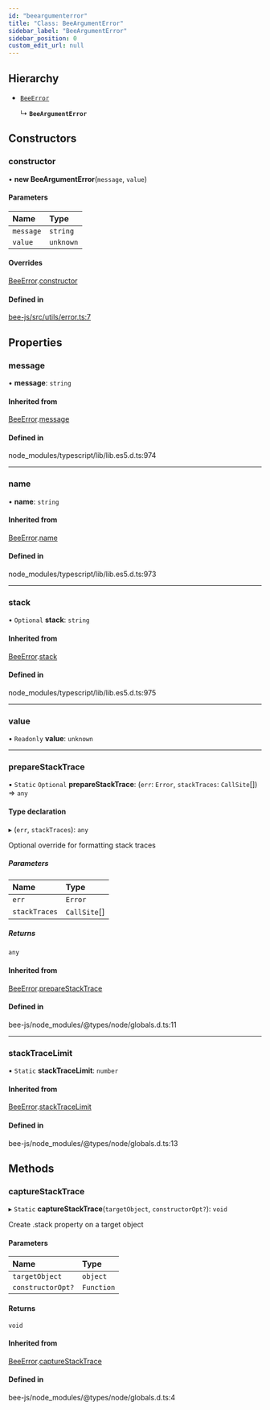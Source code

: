 ```yaml
---
id: "beeargumenterror"
title: "Class: BeeArgumentError"
sidebar_label: "BeeArgumentError"
sidebar_position: 0
custom_edit_url: null
---
```


## Hierarchy

- [`BeeError`](beeerror.md)

  ↳ **`BeeArgumentError`**

## Constructors

### constructor

• **new BeeArgumentError**(`message`, `value`)

#### Parameters

| Name | Type |
| :------ | :------ |
| `message` | `string` |
| `value` | `unknown` |

#### Overrides

[BeeError](beeerror.md).[constructor](beeerror.md#constructor)

#### Defined in

[bee-js/src/utils/error.ts:7](https://github.com/ethersphere/bee-js/blob/0e69ca1/src/utils/error.ts#L7)

## Properties

### message

• **message**: `string`

#### Inherited from

[BeeError](beeerror.md).[message](beeerror.md#message)

#### Defined in

node_modules/typescript/lib/lib.es5.d.ts:974

___

### name

• **name**: `string`

#### Inherited from

[BeeError](beeerror.md).[name](beeerror.md#name)

#### Defined in

node_modules/typescript/lib/lib.es5.d.ts:973

___

### stack

• `Optional` **stack**: `string`

#### Inherited from

[BeeError](beeerror.md).[stack](beeerror.md#stack)

#### Defined in

node_modules/typescript/lib/lib.es5.d.ts:975

___

### value

• `Readonly` **value**: `unknown`

___

### prepareStackTrace

▪ `Static` `Optional` **prepareStackTrace**: (`err`: `Error`, `stackTraces`: `CallSite`[]) =\> `any`

#### Type declaration

▸ (`err`, `stackTraces`): `any`

Optional override for formatting stack traces

##### Parameters

| Name | Type |
| :------ | :------ |
| `err` | `Error` |
| `stackTraces` | `CallSite`[] |

##### Returns

`any`

#### Inherited from

[BeeError](beeerror.md).[prepareStackTrace](beeerror.md#preparestacktrace)

#### Defined in

bee-js/node_modules/@types/node/globals.d.ts:11

___

### stackTraceLimit

▪ `Static` **stackTraceLimit**: `number`

#### Inherited from

[BeeError](beeerror.md).[stackTraceLimit](beeerror.md#stacktracelimit)

#### Defined in

bee-js/node_modules/@types/node/globals.d.ts:13

## Methods

### captureStackTrace

▸ `Static` **captureStackTrace**(`targetObject`, `constructorOpt?`): `void`

Create .stack property on a target object

#### Parameters

| Name | Type |
| :------ | :------ |
| `targetObject` | `object` |
| `constructorOpt?` | `Function` |

#### Returns

`void`

#### Inherited from

[BeeError](beeerror.md).[captureStackTrace](beeerror.md#capturestacktrace)

#### Defined in

bee-js/node_modules/@types/node/globals.d.ts:4
